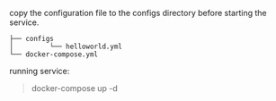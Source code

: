
copy the configuration file to the configs directory before starting the service.

```
├── configs
│         └── helloworld.yml
└── docker-compose.yml
```

running service:

> docker-compose up -d
